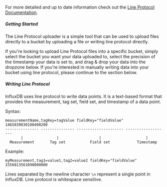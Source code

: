 For more detailed and up to date information check out the [Line Protocol Documentation](https://docs.influxdata.com/influxdb/cloud/reference/syntax/line-protocol/).

##### Getting Started

The Line Protocol uploader is a simple tool that can be used to upload files directly to a bucket by uploading a file or writing line protocol directly.

If you're looking to upload Line Protocol files into a specific bucket, simply select the bucket you want your data uploaded to, select the precision of the timestamp your data is set to, and drag & drop your data into the dropzone below. If you're interested in manually writing data into your bucket using line protocol, please continue to the section below.

##### Writing Line Protocol

InfluxDB uses line protocol to write data points. It is a text-based format that provides the measurement, tag set, field set, and timestamp of a data point.

Syntax:

```
measurementName,tagKey=tagValue fieldKey="fieldValue" 1465839830100400200
--------------- --------------- --------------------- -------------------
       |               |                  |                    |
  Measurement       Tag set           Field set            Timestamp
```

Example:

```
myMeasurement,tag1=value1,tag2=value2 fieldKey="fieldValue" 1556813561098000000
```

Lines separated by the newline character `\n` represent a single point in InfluxDB. Line protocol is whitespace sensitive.
